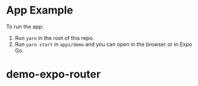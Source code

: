 # App Example

To run the app:

1. Run `yarn` in the root of this repo.
2. Run `yarn start` in `apps/demo` and you can open in the browser or in Expo Go.

# demo-expo-router
